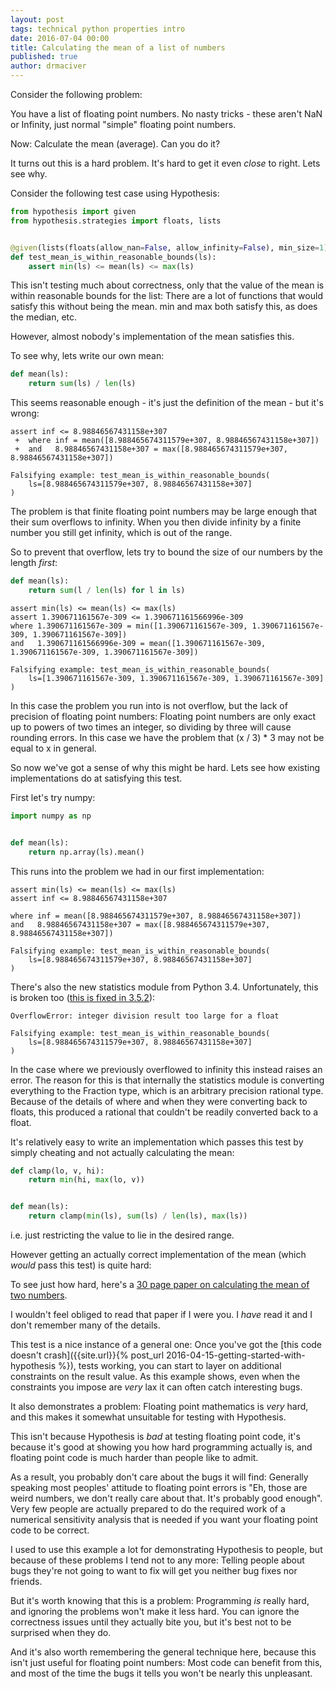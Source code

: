 ```yaml
---
layout: post
tags: technical python properties intro
date: 2016-07-04 00:00
title: Calculating the mean of a list of numbers
published: true
author: drmaciver
---
```


Consider the following problem:

You have a list of floating point numbers. No nasty tricks - these
aren't NaN or Infinity, just normal "simple" floating point numbers.

Now: Calculate the mean (average). Can you do it?

It turns out this is a hard problem. It's hard to get it even *close* to
right. Lets see why.

<!--more-->

Consider the following test case using Hypothesis:

```python
from hypothesis import given
from hypothesis.strategies import floats, lists


@given(lists(floats(allow_nan=False, allow_infinity=False), min_size=1))
def test_mean_is_within_reasonable_bounds(ls):
    assert min(ls) <= mean(ls) <= max(ls)
```

This isn't testing much about correctness, only that the value of the
mean is within reasonable bounds for the list: There are a lot of
functions that would satisfy this without being the mean. min and max
both satisfy this, as does the median, etc.

However, almost nobody's implementation of the mean satisfies this.

To see why, lets write our own mean:

```python
def mean(ls):
    return sum(ls) / len(ls)
```

This seems reasonable enough - it's just the definition of the mean -
but it's wrong:

```
assert inf <= 8.98846567431158e+307
 +  where inf = mean([8.988465674311579e+307, 8.98846567431158e+307])
 +  and   8.98846567431158e+307 = max([8.988465674311579e+307, 8.98846567431158e+307])

Falsifying example: test_mean_is_within_reasonable_bounds(
    ls=[8.988465674311579e+307, 8.98846567431158e+307]
)
```

The problem is that finite floating point numbers may be large enough
that their sum overflows to infinity. When you then divide infinity by a
finite number you still get infinity, which is out of the range.

So to prevent that overflow, lets try to bound the size of our numbers
by the length *first*:

```python
def mean(ls):
    return sum(l / len(ls) for l in ls)
```

```
assert min(ls) <= mean(ls) <= max(ls)
assert 1.390671161567e-309 <= 1.390671161566996e-309
where 1.390671161567e-309 = min([1.390671161567e-309, 1.390671161567e-309, 1.390671161567e-309])
and   1.390671161566996e-309 = mean([1.390671161567e-309, 1.390671161567e-309, 1.390671161567e-309])

Falsifying example: test_mean_is_within_reasonable_bounds(
    ls=[1.390671161567e-309, 1.390671161567e-309, 1.390671161567e-309]
)
```

In this case the problem you run into is not overflow, but the lack of
precision of floating point numbers: Floating point numbers are only
exact up to powers of two times an integer, so dividing by three will
cause rounding errors. In this case we have the problem that (x / 3) * 3
may not be equal to x in general.

So now we've got a sense of why this might be hard. Lets see how
existing implementations do at satisfying this test.

First let's try numpy:

```python
import numpy as np


def mean(ls):
    return np.array(ls).mean()
```

This runs into the problem we had in our first implementation:

```
assert min(ls) <= mean(ls) <= max(ls)
assert inf <= 8.98846567431158e+307

where inf = mean([8.988465674311579e+307, 8.98846567431158e+307])
and   8.98846567431158e+307 = max([8.988465674311579e+307, 8.98846567431158e+307])

Falsifying example: test_mean_is_within_reasonable_bounds(
    ls=[8.988465674311579e+307, 8.98846567431158e+307]
)
```

There's also the new statistics module from Python 3.4. Unfortunately,
this is broken too
([this is fixed in 3.5.2](https://bugs.python.org/issue25177)):

```
OverflowError: integer division result too large for a float

Falsifying example: test_mean_is_within_reasonable_bounds(
    ls=[8.988465674311579e+307, 8.98846567431158e+307]
)
```

In the case where we previously overflowed to infinity this instead
raises an error. The reason for this is that internally the statistics
module is converting everything to the Fraction type, which is an
arbitrary precision rational type. Because of the details of where and
when they were converting back to floats, this produced a rational that
couldn't be readily converted back to a float.

It's relatively easy to write an implementation which passes this test
by simply cheating and not actually calculating the mean:

```python
def clamp(lo, v, hi):
    return min(hi, max(lo, v))


def mean(ls):
    return clamp(min(ls), sum(ls) / len(ls), max(ls))
```

i.e. just restricting the value to lie in the desired range.

However getting an actually correct implementation of the mean (which
*would* pass this test) is quite hard:

To see just how hard, here's a [30 page
paper on calculating the mean of two numbers](https://hal.archives-ouvertes.fr/file/index/docid/576641/filename/computing-midpoint.pdf).

I wouldn't feel obliged to read that paper if I were you. I *have* read
it and I don't remember many of the details.

This test is a nice instance of a general one: Once you've got the
[this code doesn't crash]({{site.url}}{% post_url 2016-04-15-getting-started-with-hypothesis %}),
tests working, you can start to layer on additional constraints on the
result value. As this example shows, even when the constraints you
impose are *very* lax it can often catch interesting bugs.

It also demonstrates a problem: Floating point mathematics is *very*
hard, and this makes it somewhat unsuitable for testing with Hypothesis.

This isn't because Hypothesis is *bad* at testing floating point code,
it's because it's good at showing you how hard programming actually is,
and floating point code is much harder than people like to admit.

As a result, you probably don't care about the bugs it will find:
Generally speaking most peoples' attitude to floating point errors is
"Eh, those are weird numbers, we don't really care about that. It's
probably good enough". Very few people are actually prepared to do the
required work of a numerical sensitivity analysis that is needed if you
want your floating point code to be correct.

I used to use this example a lot for demonstrating Hypothesis to people,
but because of these problems I tend not to any more: Telling people
about bugs they're not going to want to fix will get you neither bug
fixes nor friends.

But it's worth knowing that this is a problem: Programming *is* really
hard, and ignoring the problems won't make it less hard. You can ignore
the correctness issues until they actually bite you, but it's best not
to be surprised when they do.

And it's also worth remembering the general technique here, because this
isn't just useful for floating point numbers: Most code can benefit from
this, and most of the time the bugs it tells you won't be nearly this
unpleasant.
